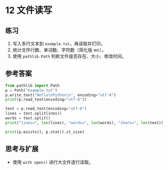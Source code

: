 # 12 文件读写

## 练习
1) 写入多行文本到 `example.txt`，再读取并打印。
2) 统计文件行数、单词数、字符数（简化版 wc）。
3) 使用 `pathlib.Path` 判断文件是否存在、大小、修改时间。

## 参考答案
```python
from pathlib import Path
p = Path("example.txt")
p.write_text("Hello\nPython\n", encoding="utf-8")
print(p.read_text(encoding="utf-8"))

text = p.read_text(encoding="utf-8")
lines = text.splitlines()
words = text.split()
print("lines=", len(lines), "words=", len(words), "chars=", len(text))

print(p.exists(), p.stat().st_size)
```

## 思考与扩展
- 使用 `with open()` 进行大文件逐行读取。
